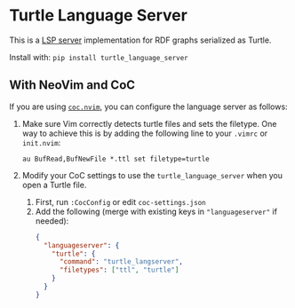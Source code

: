 # Turtle Language Server

This is a [LSP server](https://langserver.org/) implementation for RDF graphs serialized as Turtle.

Install with: `pip install turtle_language_server`


## With NeoVim and CoC

If you are using [`coc.nvim`](https://github.com/neoclide/coc.nvim), you can configure the language server as follows:

1. Make sure Vim correctly detects turtle files and sets the filetype. One way to achieve this
   is by adding the following line to your `.vimrc` or `init.nvim`:

   ```vimrc
   au BufRead,BufNewFile *.ttl set filetype=turtle
   ```
2. Modify your CoC settings to use the `turtle_language_server` when you open a Turtle file.
    1. First, run `:CocConfig` or edit `coc-settings.json`
    2. Add the following (merge with existing keys in `"languageserver"` if needed):
        ```json
        {
          "languageserver": {
            "turtle": {
              "command": "turtle_langserver",
              "filetypes": ["ttl", "turtle"]
            }
          }
        }
        ```
